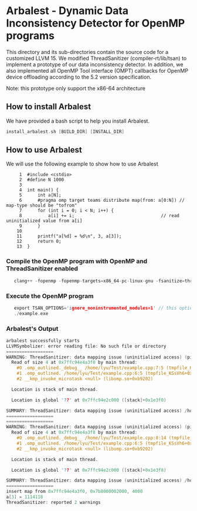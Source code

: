 # Arbalest - Dynamic Data Inconsistency Detector for OpenMP programs

This directory and its sub-directories contain the source code for a customized LLVM 15.
We modified ThreadSanitizer (compiler-rt/lib/tsan) to implement a prototype of our data inconsistency detector.
In addition, we also implemented all OpenMP Tool interface (OMPT) callbacks for OpenMP device offloading according to the 5.2 version specification.

Note: this prototype only support the x86-64 architecture

## How to install Arbalest

We have provided a bash script to help you install Arbalest.  

```c
install_arbalest.sh [BUILD_DIR] [INSTALL_DIR]
```

## How to use Arbalest
We will use the following example to show how to use Arbalest  
```
     1	#include <cstdio>
     2	#define N 1000
     3
     4	int main() {
     5	    int a[N];
     6	    #pragma omp target teams distribute map(from: a[0:N]) // map-type should be "tofrom"
     7	    for (int i = 0; i < N; i++) {
     8	        a[i] += i;                                 // read uninitialized value from a[i]
     9	    }
    10
    11	    printf("a[%d] = %d\n", 3, a[3]);
    12	    return 0;
    13	}

```

### Compile the OpenMP program with OpenMP and ThreadSanitizer enabled
```c
   clang++ -fopenmp -fopenmp-targets=x86_64-pc-linux-gnu -fsanitize=thread -g -o example.exe example.cpp
```

### Execute the OpenMP program
```c
   export TSAN_OPTIONS='ignore_noninstrumented_modules=1' // this option is needed to avoid false positives
   ./example.exe
```

### Arbalest's Output
```c
arbalest successfully starts 
LLVMSymbolizer: error reading file: No such file or directory
==================
WARNING: ThreadSanitizer: data mapping issue (uninitialized access) (pid=15148) on the target 
  Read of size 4 at 0x7ffc94e4a3f0 by main thread:
    #0 .omp_outlined._debug__ /home/lyu/Test/example.cpp:7:5 (tmpfile_KSsVh6+0x9b9)
    #1 .omp_outlined. /home/lyu/Test/example.cpp:6:5 (tmpfile_KSsVh6+0xc04)
    #2 __kmp_invoke_microtask <null> (libomp.so+0xb9202)

  Location is stack of main thread.

  Location is global '??' at 0x7ffc94e2c000 ([stack]+0x1e3f0)

SUMMARY: ThreadSanitizer: data mapping issue (uninitialized access) /home/lyu/Test/example.cpp:7:5 in .omp_outlined._debug__
==================
==================
WARNING: ThreadSanitizer: data mapping issue (uninitialized access) (pid=15148) on the target 
  Read of size 4 at 0x7ffc94e4a3f8 by main thread:
    #0 .omp_outlined._debug__ /home/lyu/Test/example.cpp:8:14 (tmpfile_KSsVh6+0xb04)
    #1 .omp_outlined. /home/lyu/Test/example.cpp:6:5 (tmpfile_KSsVh6+0xc04)
    #2 __kmp_invoke_microtask <null> (libomp.so+0xb9202)

  Location is stack of main thread.

  Location is global '??' at 0x7ffc94e2c000 ([stack]+0x1e3f8)

SUMMARY: ThreadSanitizer: data mapping issue (uninitialized access) /home/lyu/Test/example.cpp:8:14 in .omp_outlined._debug__
==================
insert map from 0x7ffc94e4a3f0, 0x7b8000002000, 4000
a[3] = 1114118
ThreadSanitizer: reported 2 warnings
```


